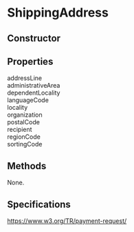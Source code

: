 # ShippingAddress

## Constructor

## Properties

<dl>
  <dt>addressLine</dt>
  <dd><dd>
  <dt>administrativeArea</dt>
  <dd><dd>
  <dt>dependentLocality</dt>
  <dd><dd>
  <dt>languageCode</dt>
  <dd><dd>
  <dt>locality</dt>
  <dd><dd>
  <dt>organization</dt>
  <dd><dd>
  <dt>postalCode</dt>
  <dd><dd>
  <dt>recipient</dt>
  <dd><dd>
  <dt>regionCode</dt>
  <dd><dd>
  <dt>sortingCode</dt>
  <dd><dd>
</dl>

## Methods

None.

## Specifications

<https://www.w3.org/TR/payment-request/>